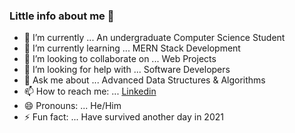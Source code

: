 ### Little info about me 👋


- 🔭 I’m currently ... An undergraduate Computer Science Student
- 🌱 I’m currently learning ... MERN Stack Development 
- 👯 I’m looking to collaborate on ... Web Projects
- 🤔 I’m looking for help with ... Software Developers
- 💬 Ask me about ... Advanced Data Structures & Algorithms
- 📫 How to reach me: ... [Linkedin](https://www.linkedin.com/in/madhur-sde/)
- 😄 Pronouns: ... He/Him
- ⚡ Fun fact: ... Have survived another day in 2021
<!--
**DivonilLiquid/DivonilLiquid** is a ✨ _special_ ✨ repository because its `README.md` (this file) appears on your GitHub profile.

Here are some ideas to get you started:

- 🔭 I’m currently ... An undergraduate Computer Science Student
- 🌱 I’m currently learning ... MERN Stack Development 
- 👯 I’m looking to collaborate on ... Web Projects
- 🤔 I’m looking for help with ... Software Developers
- 💬 Ask me about ... Advanced Data Structures & Algorithms
- 📫 How to reach me: ... [Linkedin](https://www.linkedin.com/in/madhur-sde/)
- 😄 Pronouns: ... He/Him
- ⚡ Fun fact: ... Have survived another day in 2021
-->
